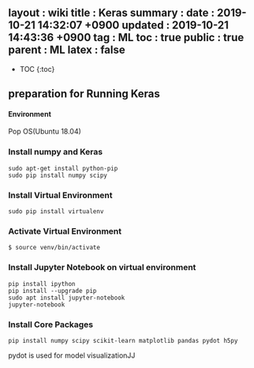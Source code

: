 layout  : wiki
title   : Keras
summary : 
date    : 2019-10-21 14:32:07 +0900
updated : 2019-10-21 14:43:36 +0900
tag     : ML
toc     : true
public  : true
parent  : ML
latex   : false
---
* TOC
{:toc}

## preparation for Running Keras

#### Environment
Pop OS(Ubuntu 18.04)

### Install numpy and Keras

```
sudo apt-get install python-pip  
sudo pip install numpy scipy
```
### Install Virtual Environment
```
sudo pip install virtualenv
```
### Activate Virtual Environment
```
$ source venv/bin/activate
```
### Install Jupyter Notebook on virtual environment
```
pip install ipython
pip install --upgrade pip
sudo apt install jupyter-notebook
jupyter-notebook
```
### Install Core Packages
```
pip install numpy scipy scikit-learn matplotlib pandas pydot h5py
```
pydot is used for model visualizationJJ

